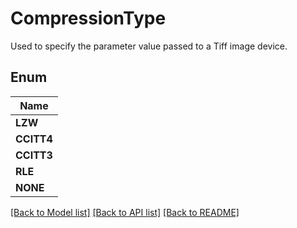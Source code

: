 
# CompressionType
Used to specify the parameter value passed to a Tiff image device.

## Enum
| Name |
| ----------- |
| **LZW** |
| **CCITT4** |
| **CCITT3** |
| **RLE** |
| **NONE** |

[[Back to Model list]](../README.md#documentation-for-models) [[Back to API list]](../README.md#documentation-for-api-endpoints) [[Back to README]](../README.md)


